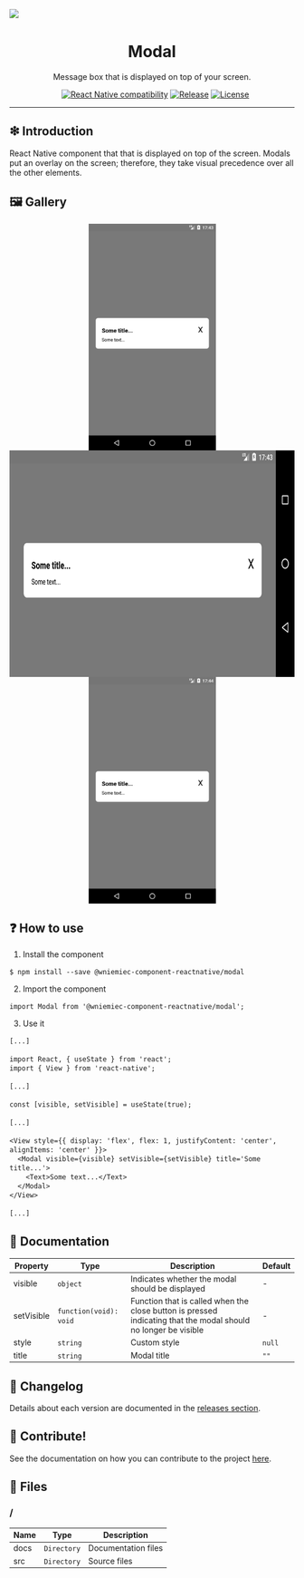 ![](https://github.com/wniemiec-component-reactnative/modal/blob/master/docs/img/logo/logo.jpg)

<h1 align='center'>Modal</h1>
<p align='center'>Message box that is displayed on top of your screen.</p>
<p align="center">
	<a href="https://github.com/wniemiec-component-reactnative/modal/actions/workflows/windows.yml"><img src="https://github.com/wniemiec-component-reactnative/modal/actions/workflows/windows.yml/badge.svg" alt=""></a>
	<a href="https://github.com/wniemiec-component-reactnative/modal/actions/workflows/macos.yml"><img src="https://github.com/wniemiec-component-reactnative/modal/actions/workflows/macos.yml/badge.svg" alt=""></a>
	<a href="https://github.com/wniemiec-component-reactnative/modal/actions/workflows/ubuntu.yml"><img src="https://github.com/wniemiec-component-reactnative/modal/actions/workflows/ubuntu.yml/badge.svg" alt=""></a>
	<a href="https://reactnative.dev/"><img src="https://img.shields.io/badge/React Native-0.60+-D0008F.svg" alt="React Native compatibility"></a>
	<a href="https://github.com/wniemiec-component-reactnative/modal/releases"><img src="https://img.shields.io/github/v/release/wniemiec-component-reactnative/modal" alt="Release"></a>
	<a href="https://github.com/wniemiec-component-reactnative/modal/blob/master/LICENSE"><img src="https://img.shields.io/github/license/wniemiec-component-reactnative/modal" alt="License"></a>
</p>
<hr />

## ❇ Introduction
React Native component that that is displayed on top of the screen. Modals put an overlay on the screen; therefore, they take visual precedence over all the other elements.

## 🖼 Gallery

<div style="display: flex; flex-direction: row; justify-content: center; align-items: center; flex-wrap: wrap"
<img height=400 src="https://raw.githubusercontent.com/wniemiec-component-reactnative/modal/master/docs/img/screens/img1.png" alt="image 1" />

<img height=400 src="https://raw.githubusercontent.com/wniemiec-component-reactnative/modal/master/docs/img/screens/img2.png" alt="image 2" />

<img height=400 src="https://raw.githubusercontent.com/wniemiec-component-reactnative/modal/master/docs/img/screens/img3.png" alt="image 3" />

<img height=400 src="https://raw.githubusercontent.com/wniemiec-component-reactnative/modal/master/docs/img/screens/img4.png" alt="image 4" />
</div>

## ❓ How to use
1. Install the component
```
$ npm install --save @wniemiec-component-reactnative/modal
```

2. Import the component
```
import Modal from '@wniemiec-component-reactnative/modal';
```

3. Use it
```
[...]

import React, { useState } from 'react';
import { View } from 'react-native';

[...]

const [visible, setVisible] = useState(true);

[...]

<View style={{ display: 'flex', flex: 1, justifyContent: 'center', alignItems: 'center' }}>
  <Modal visible={visible} setVisible={setVisible} title='Some title...'>
	<Text>Some text...</Text>
  </Modal>
</View>

[...]
```

## 📖 Documentation
|        Property        |Type|Description|Default|
|----------------|-------------------------------|-----------------------------|--------|
|visible |`object`|Indicates whether the modal should be displayed | - |
|setVisible |`function(void): void`|Function that is called when the close button is pressed indicating that the modal should no longer be visible | - |
|style |`string`|Custom style  |`null`|
|title |`string`|Modal title  |`""`|

## 🚩 Changelog
Details about each version are documented in the [releases section](https://github.com/wniemiec-component-reactnative/modal/releases).

## 🤝 Contribute!
See the documentation on how you can contribute to the project [here](https://github.com/wniemiec-component-reactnative/modal/blob/master/CONTRIBUTING.md).

## 📁 Files

### /
|        Name        |Type|Description|
|----------------|-------------------------------|-----------------------------|
|docs |`Directory`|Documentation files|
|src     |`Directory`| Source files|
